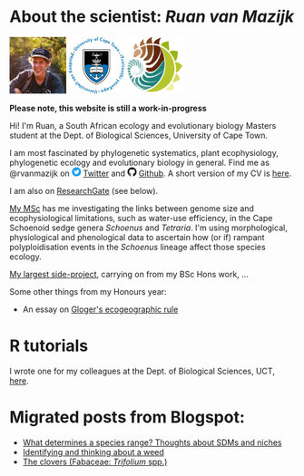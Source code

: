 # About the scientist: *Ruan van Mazijk*

<img src="face2.jpg" width="100" height="100"> 
<img src="logos/UCT.png" width="100" height="100"> 
<img src="logos/BIO.png" width="100" height="100">

**Please note, this website is still a work-in-progress**

Hi! I'm Ruan, a South African ecology and evolutionary biology Masters student at the Dept. of Biological Sciences, University of Cape Town.

I am most fascinated by phylogenetic systematics, plant ecophysiology, phylogenetic ecology and evolutionary biology in general. Find me as @rvanmazijk on <img src="logos/Twitter.png" width="16" height="16"> [Twitter](https://twitter.com/rvanmazijk) and <img src="logos/GitHub.png" width="16" height="16"> [Github](https://github.com/rvanmazijk). A short version of my CV is [here](cv/RvanMazijk_CV_short.pdf).

I am also on [ResearchGate](https://www.researchgate.net/profile/Ruan_Van_Mazijk) (see below).

[My MSc](MSc-genome-ecophys/) has me investigating the links between genome size and ecophysiological limitations, such as water-use efficiency, in the Cape Schoenoid sedge genera *Schoenus* and *Tetraria*. I'm using morphological, physiological and phenological data to ascertain how (or if) rampant polyploidisation events in the *Schoenus* lineage affect those species ecology.

[My largest side-project](Cape-vs-SWA/), carrying on from my BSc Hons work, ...

Some other things from my Honours year:

- An essay on [Gloger's ecogeographic rule](Glogers-rule-essay/essay.pdf)
<!-- 
-A publication in review, on isotopic tracing of storm water in an urban South African river
-->

# R tutorials

I wrote one for my colleagues at the Dept. of Biological Sciences, UCT, [here](R-tut-for-Muasya-lab/).

# Migrated posts from Blogspot:

- [What determines a species range? Thoughts about SDMs and niches](posts/sdms-and-niches.md)
- [Identifying and thinking about a weed](posts/weed-id.md)
- [The clovers (Fabaceae: *Trifolium* spp.)](posts/clovers.md)

<!--ResearchGate widget-->
<script>
  (function() { 
    var st = document.createElement('script');
    st.type = 'text/javascript'; 
    st.async = true; 
    st.src = 'https://www.researchgate.net/javascript/plugin/plugin-api-min.js';
    var s = document.getElementsByTagName('script')[0];
    s.parentNode.insertBefore(st, s);
  })(); 
</script>
<div
  class="rg-plugin"
  data-stats="true" 
  data-faces="true" 
  data-publications="true" 
  data-width="300" data-height="600" 
  data-theme="light" 
  data-type="department" 
  data-installationId="5b47782e3cdd325b301e74f9"
/>
